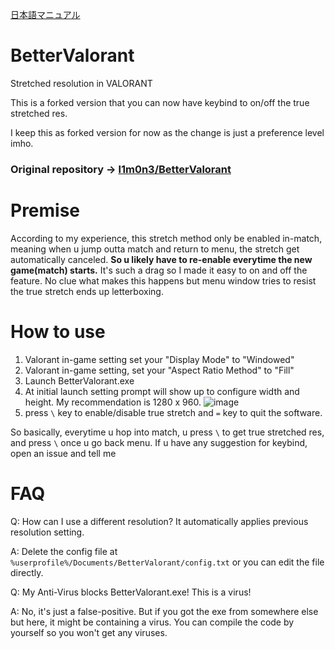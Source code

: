 [日本語マニュアル](https://github.com/vxcall/BetterValorant/blob/master/README_jp.md)
# BetterValorant
Stretched resolution in VALORANT

This is a forked version that you can now have keybind to on/off the true stretched res.

I keep this as forked version for now as the change is just a preference level imho.

### Original repository -> [l1m0n3/BetterValorant](https://github.com/l1m0n3/BetterValorant)

# Premise
According to my experience, this stretch method only be enabled in-match, meaning when u jump outta match and return to menu, the stretch get automatically canceled. **So u likely have to re-enable everytime the new game(match) starts.** It's such a drag so I made it easy to on and off the feature.
No clue what makes this happens but menu window tries to resist the true stretch ends up letterboxing.

# How to use
1. Valorant in-game setting set your "Display Mode" to "Windowed"
2. Valorant in-game setting, set your "Aspect Ratio Method" to "Fill"
3. Launch BetterValorant.exe
4. At initial launch setting prompt will show up to configure width and height. My recommendation is 1280 x 960.
   ![image](https://github.com/user-attachments/assets/556cf15b-252a-4226-a0d1-febc9ac976ed)
6. press `\` key to enable/disable true stretch and `=` key to quit the software.

So basically, everytime u hop into match, u press `\` to get true stretched res, and press `\` once u go back menu. If u have any suggestion for keybind, open an issue and tell me

# FAQ
Q: How can I use a different resolution? It automatically applies previous resolution setting.

A: Delete the config file at `%userprofile%/Documents/BetterValorant/config.txt` or you can edit the file directly.

Q: My Anti-Virus blocks BetterValorant.exe! This is a virus!

A: No, it's just a false-positive. But if you got the exe from somewhere else but here, it might be containing a virus. You can compile the code by yourself so you won't get any viruses.

